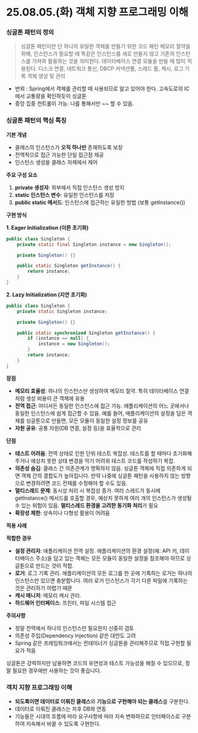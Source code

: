 # 25.08.05.(화) 객체 지향 프로그래밍 이해

### 싱글톤 패턴의 정의

> 싱글톤 패턴이란 단 하나의 유일한 객체를 만들기 위한 코드 패턴
메모리 절약을 위해, 인스턴스가 필요할 때 똑같은 인스턴스를 새로 만들지 않고 기존의 인스턴스를 가져와 활용하는 것을 의미한다.
데이터베이스 연결 모듈을 만들 때 많이 적용된다.
디스크 연결, 네트워크 통신, DBCP 커넥션풀, 스레드 풀, 캐시, 로그 기록 객체 생성 및 관리
> 
- 번외 : Spring에서 객체를 관리할 때 사용되므로 알고 있어야 한다. 고속도로의 IC에서 교통량을 확인하듯이 싱글톤
- 중앙 집중 컨트롤이 가능. 나를 통해서만 ~~ 할 수 있음.

### 싱글톤 패턴의 핵심 특징

**기본 개념**

- 클래스의 인스턴스가 **오직 하나만** 존재하도록 보장
- 전역적으로 접근 가능한 단일 접근점 제공
- 인스턴스 생성을 클래스 자체에서 제어

**주요 구성 요소**

1. **private 생성자**: 외부에서 직접 인스턴스 생성 방지
2. **static 인스턴스 변수**: 유일한 인스턴스를 저장
3. **public static 메서드**: 인스턴스에 접근하는 유일한 방법 (보통 getInstance())

**구현 방식**

**1. Eager Initialization (이른 초기화)**

```java
public class Singleton {
    private static final Singleton instance = new Singleton();

    private Singleton() {}

    public static Singleton getInstance() {
        return instance;
    }
}
```

**2. Lazy Initialization (지연 초기화)**

```java
public class Singleton {
    private static Singleton instance;

    private Singleton() {}

    public static synchronized Singleton getInstance() {
        if (instance == null) {
            instance = new Singleton();
        }
        return instance;
    }
}
```

**장점**

- **메모리 효율성**: 하나의 인스턴스만 생성하여 메모리 절약. 특히 데이터베이스 연결처럼 생성 비용이 큰 객체에 유용
- **전역 접근**: 어디서든 동일한 인스턴스에 접근 가능. 애플리케이션의 어느 곳에서나 동일한 인스턴스에 쉽게 접근할 수 있음. 예를 들어, 애플리케이션의 설정을 담은 객체를 싱글톤으로 만들면, 모든 모듈이 동일한 설정 정보를 공유
- **자원 공유**: 공통 자원(DB 연결, 설정 등)을 효율적으로 관리

**단점**

- **테스트 어려움**: 전역 상태로 인한 단위 테스트 복잡성. 테스트를 할 때마다 초기화해주거나 예상치 못한 상태 변경을 막기 어려워 테스트 코드를 작성하기 복잡.
- **의존성 숨김**: 클래스 간 의존관계가 명확하지 않음. 싱글톤 객체에 직접 의존하게 되면 객체 간의 결합도가 높아집니다. 만약 나중에 싱글톤 패턴을 사용하지 않는 방향으로 변경하려면 코드 전체를 수정해야 할 수도 있음.
- **멀티스레드 문제**: 동시성 처리 시 복잡성 증가. 여러 스레드가 동시에 getInstance() 메서드를 호출할 경우, 예상치 못하게 여러 개의 인스턴스가 생성될 수 있는 위험이 있음. **멀티스레드 환경을 고려한 동기화 처리**가 필요
- **확장성 제한**: 상속이나 다형성 활용이 어려움

**적용 사례**

**적합한 경우**

- **설정 관리자**: 애플리케이션 전역 설정. 애플리케이션의 환경 설정(예: API 키, 데이터베이스 주소)을 담고 있는 객체는 모든 모듈이 동일한 설정을 참조해야 하므로 싱글톤으로 만드는 것이 적합.
- **로거**: 로그 기록 관리. 애플리케이션의 모든 로그를 한 곳에 기록하는 로거는 하나의 인스턴스만 있으면 충분합니다. 여러 로거 인스턴스가 각기 다른 파일에 기록하는 것은 관리하기 어렵기 때문
- **캐시 매니저**: 메모리 캐시 관리.
- **하드웨어 인터페이스**: 프린터, 파일 시스템 접근

**주의사항**

- 정말 전역에서 하나의 인스턴스만 필요한지 신중히 검토
- 의존성 주입(Dependency Injection) 같은 대안도 고려
- Spring 같은 프레임워크에서는 컨테이너가 싱글톤을 관리해주므로 직접 구현할 필요가 적음

싱글톤은 강력하지만 남용하면 코드의 유연성과 테스트 가능성을 해칠 수 있으므로, 정말 필요한 경우에만 사용하는 것이 좋습니다.

### 객치 지향 프로그래밍 이해

- **되도록이면 데이터로 이뤄진 클래스**와 **기능으로 구현해야 되는 클래스**를 구분한다.
- 데이터로 이뤄진 클래스는 차후 DB와 연동
- 기능들은 시대의 흐름에 따라 요구사항에 따라 지속 변화하므로 인터페이스로 구분하여 지속해서 바꿀 수 있도록 구현한다.